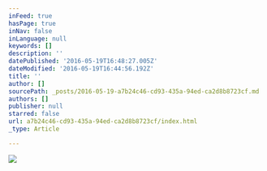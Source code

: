 ```yaml
---
inFeed: true
hasPage: true
inNav: false
inLanguage: null
keywords: []
description: ''
datePublished: '2016-05-19T16:48:27.005Z'
dateModified: '2016-05-19T16:44:56.192Z'
title: ''
author: []
sourcePath: _posts/2016-05-19-a7b24c46-cd93-435a-94ed-ca2d8b8723cf.md
authors: []
publisher: null
starred: false
url: a7b24c46-cd93-435a-94ed-ca2d8b8723cf/index.html
_type: Article

---
```

![](https://the-grid-user-content.s3-us-west-2.amazonaws.com/4e4ddaee-d7dd-45ea-a070-d9f579823a4c.jpg)